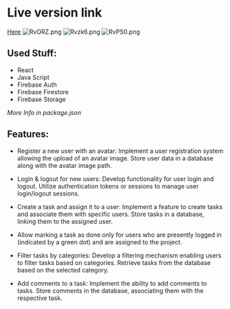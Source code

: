 
# Live version link
[Here](https://managementsite-c1e80.web.app)
![RvORZ.png](https://picr.eu/images/2023/12/06/RvORZ.png)
![Rvzk6.png](https://picr.eu/images/2023/12/06/Rvzk6.png)
![RvPS0.png](https://picr.eu/images/2023/12/06/RvPS0.png)
## Used Stuff: 
- React
- Java Script
- Firebase Auth
- Firebase Firestore
- Firebase Storage

 <i> More Info in package.json</i>

## Features: 

- Register a new user with an avatar:
        Implement a user registration system allowing the upload of an avatar image.
        Store user data in a database along with the avatar image path.

- Login & logout for new users:
        Develop functionality for user login and logout.
        Utilize authentication tokens or sessions to manage user login/logout sessions.

- Create a task and assign it to a user:
        Implement a feature to create tasks and associate them with specific users.
        Store tasks in a database, linking them to the assigned user.

- Allow marking a task as done only for users who are presently logged in (indicated by a green dot) and are assigned to the project.

- Filter tasks by categories:
        Develop a filtering mechanism enabling users to filter tasks based on categories.
        Retrieve tasks from the database based on the selected category.

- Add comments to a task:
        Implement the ability to add comments to tasks.
        Store comments in the database, associating them with the respective task.
